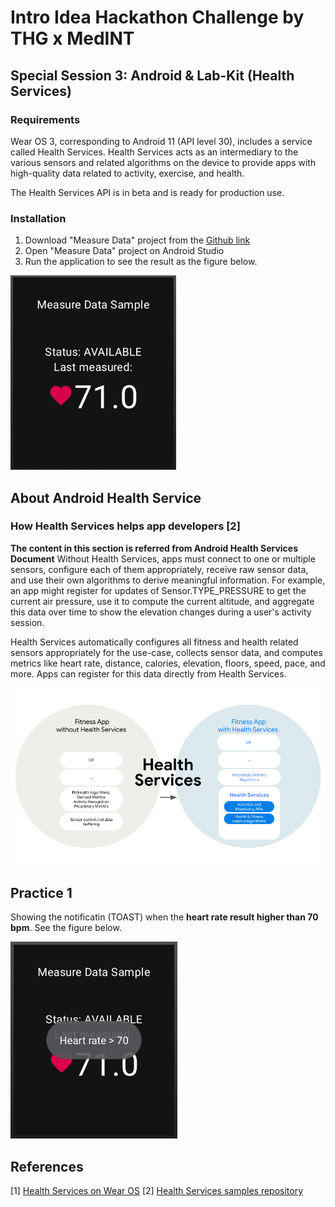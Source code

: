 # Intro Idea Hackathon Challenge by THG x MedINT

## Special Session 3:  Android & Lab-Kit (Health Services)

### Requirements
Wear OS 3, corresponding to Android 11 (API level 30), includes a service called Health Services. Health Services acts as an intermediary to the various sensors and related algorithms on the device to provide apps with high-quality data related to activity, exercise, and health.

The Health Services API is in beta and is ready for production use.

### Installation
1. Download "Measure Data" project from the [Github link](https://github.com/android/health-samples/tree/main/health-services)
2. Open "Measure Data" project on Android Studio 
3. Run the application to see the result as the figure below.

![Measure Data Application](https://github.com/lalitanar/healthtechHackathon/blob/HealthServices/pic_hr_01.png)

## About Android Health Service
### How Health Services helps app developers [2]
**The content in this section is referred from Android Health Services Document**
Without Health Services, apps must connect to one or multiple sensors, configure each of them appropriately, receive raw sensor data, and use their own algorithms to derive meaningful information. For example, an app might register for updates of Sensor.TYPE_PRESSURE to get the current air pressure, use it to compute the current altitude, and aggregate this data over time to show the elevation changes during a user's activity session.

Health Services automatically configures all fitness and health related sensors appropriately for the use-case, collects sensor data, and computes metrics like heart rate, distance, calories, elevation, floors, speed, pace, and more. Apps can register for this data directly from Health Services.

![Health Services](https://github.com/lalitanar/healthtechHackathon/blob/HealthServices/pic_hr_02.png)


## Practice 1
Showing the notificatin (TOAST) when the **__heart rate result higher than 70 bpm__**. See the figure below.


![Heart rate > 70](https://github.com/lalitanar/healthtechHackathon/blob/HealthServices/pic_hr_03.png?raw=true)


## References
[1] [Health Services on Wear OS](https://developer.android.com/training/wearables/health-services)
[2] [Health Services samples repository](https://github.com/android/health-samples/tree/main/health-services)

